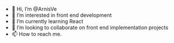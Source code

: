 - 👋 Hi, I’m @ArnisVe
- 👀 I’m interested in front end development
- 🌱 I’m currently learning React
- 💞️ I’m looking to collaborate on front end implementation projects
- 📫 How to reach me.

<!---
ArnisVe/ArnisVe is a ✨ special ✨ repository because its `README.md` (this file) appears on your GitHub profile.
You can click the Preview link to take a look at your changes.
--->
